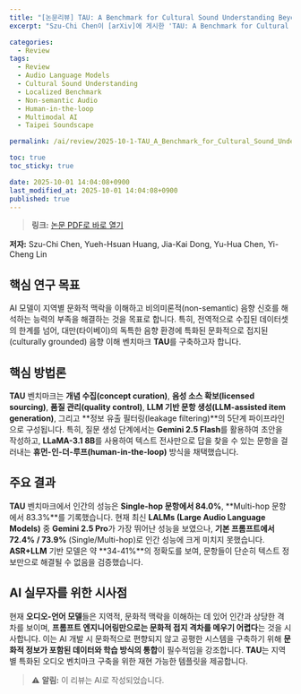 ```yaml
---
title: "[논문리뷰] TAU: A Benchmark for Cultural Sound Understanding Beyond Semantics"
excerpt: "Szu-Chi Chen이 [arXiv]에 게시한 'TAU: A Benchmark for Cultural Sound Understanding Beyond Semantics' 논문에 대한 자세한 리뷰입니다."

categories:
  - Review
tags:
  - Review
  - Audio Language Models
  - Cultural Sound Understanding
  - Localized Benchmark
  - Non-semantic Audio
  - Human-in-the-loop
  - Multimodal AI
  - Taipei Soundscape

permalink: /ai/review/2025-10-1-TAU_A_Benchmark_for_Cultural_Sound_Understanding_Beyond_Semantics/

toc: true
toc_sticky: true

date: 2025-10-01 14:04:08+0900
last_modified_at: 2025-10-01 14:04:08+0900
published: true
---
```

> **링크:** [논문 PDF로 바로 열기](https://arxiv.org/abs/2509.26329)

**저자:** Szu-Chi Chen, Yueh-Hsuan Huang, Jia-Kai Dong, Yu-Hua Chen, Yi-Cheng Lin



## 핵심 연구 목표
AI 모델이 지역별 문화적 맥락을 이해하고 비의미론적(non-semantic) 음향 신호를 해석하는 능력의 부족을 해결하는 것을 목표로 합니다. 특히, 전역적으로 수집된 데이터셋의 한계를 넘어, 대만(타이베이)의 독특한 음향 환경에 특화된 문화적으로 접지된(culturally grounded) 음향 이해 벤치마크 **TAU**를 구축하고자 합니다.

## 핵심 방법론
**TAU** 벤치마크는 **개념 수집(concept curation)**, **음성 소스 확보(licensed sourcing)**, **품질 관리(quality control)**, **LLM 기반 문항 생성(LLM-assisted item generation)**, 그리고 **정보 유출 필터링(leakage filtering)**의 5단계 파이프라인으로 구성됩니다. 특히, 질문 생성 단계에서는 **Gemini 2.5 Flash**를 활용하여 초안을 작성하고, **LLaMA-3.1 8B**를 사용하여 텍스트 전사만으로 답을 찾을 수 있는 문항을 걸러내는 **휴먼-인-더-루프(human-in-the-loop)** 방식을 채택했습니다.

## 주요 결과
**TAU** 벤치마크에서 인간의 성능은 **Single-hop 문항에서 84.0%**, **Multi-hop 문항에서 83.3%**를 기록했습니다. 현재 최신 **LALMs (Large Audio Language Models)** 중 **Gemini 2.5 Pro**가 가장 뛰어난 성능을 보였으나, **기본 프롬프트에서 72.4% / 73.9%** (Single/Multi-hop)로 인간 성능에 크게 미치지 못했습니다. **ASR+LLM** 기반 모델은 약 **34-41%**의 정확도를 보여, 문항들이 단순히 텍스트 정보만으로 해결될 수 없음을 검증했습니다.

## AI 실무자를 위한 시사점
현재 **오디오-언어 모델**들은 지역적, 문화적 맥락을 이해하는 데 있어 인간과 상당한 격차를 보이며, **프롬프트 엔지니어링만으로는 문화적 접지 격차를 메우기 어렵다**는 것을 시사합니다. 이는 AI 개발 시 문화적으로 편향되지 않고 공평한 시스템을 구축하기 위해 **문화적 정보가 포함된 데이터와 학습 방식의 통합**이 필수적임을 강조합니다. **TAU**는 지역별 특화된 오디오 벤치마크 구축을 위한 재현 가능한 템플릿을 제공합니다.

> ⚠️ **알림:** 이 리뷰는 AI로 작성되었습니다.